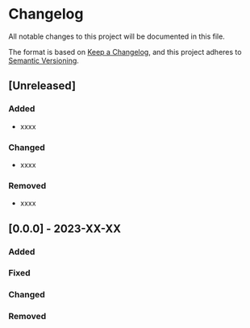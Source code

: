 # Changelog

All notable changes to this project will be documented in this file.

The format is based on [Keep a Changelog](https://keepachangelog.com/en/1.1.0/),
and this project adheres to [Semantic Versioning](https://semver.org/spec/v2.0.0.html).

## [Unreleased]

### Added

- xxxx

### Changed

- xxxx

### Removed

- xxxx

## [0.0.0] - 2023-XX-XX

### Added

### Fixed

### Changed

### Removed
